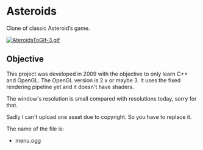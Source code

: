 # Asteroids
Clone of classic Asteroid’s game.

[![AteroidsToGif-3.gif](https://s1.gifyu.com/images/AteroidsToGif-3.gif)](https://gifyu.com/image/Sw8hw)

Objective
-----------------------------
This project was developed in 2009 with the objective to only learn C++ and OpenGL. The OpenGL version is 2.x or maybe 3. It uses the fixed rendering pipeline yet and it doesn't have shaders.

The window's resolution is small compared with resolutions today, sorry for that.

Sadly I can't upload one asset due to copyright. So you have to replace it. 

The name of the file is:
- menu.ogg

